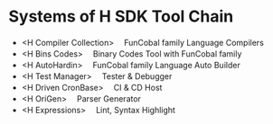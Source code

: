 # Systems of H SDK Tool Chain

- \<H Compiler Collection>　 FunCobal family Language Compilers
- \<H Bins Codes>　 Binary Codes Tool with FunCobal family
- \<H AutoHardin>　 FunCobal family Language Auto Builder
- \<H Test Manager>　 Tester & Debugger
- \<H Driven CronBase>　 CI & CD Host
- \<H OriGen>　 Parser Generator
- \<H Expressions>　 Lint, Syntax Highlight
